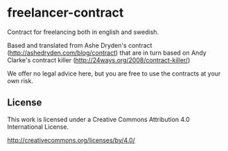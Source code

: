 freelancer-contract
===================

Contract for freelancing both in english and swedish.

Based and translated from Ashe Dryden's contract (http://ashedryden.com/blog/contract) 
that are in turn based on Andy Clarke's contract killer (http://24ways.org/2008/contract-killer/)

We offer no legal advice here, but you are free to use the contracts at your own risk.

License
-------
This work is licensed under a Creative Commons Attribution 4.0 International License.

http://creativecommons.org/licenses/by/4.0/
